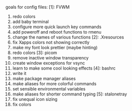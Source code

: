 goals for config files:
[1]: FVWM
1. redo colors
2. add baby terminal
3. configure more quick launch key commands
4. add poweroff and reboot functions to rmenu
5. change the names of various functions
[2]: .Xresources
1. fix Xapps colors not showing correctly
2. make my font look prettier (maybe hinting)
3. redo colors
[3]: picom
1. remove inactive window transparency
2. create window exceptions for vsync
3. learn to make some cool looking effects
[4]: bashrc
1. write it
2. make package manager aliases
3. make aliases for more colorful commands
4. set sensible environmental variables
5. make aliases for shorter command typing
[5]: stalonetray
1. fix unequal icon sizing
2. fix colors

